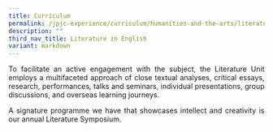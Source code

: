 ```yaml
---
title: Curriculum
permalink: /jpjc-experience/curriculum/humanities-and-the-arts/literature/curriculum/
description: ""
third_nav_title: Literature in English
variant: markdown
---
```

<div align="justify">
<p>To facilitate an active engagement with the subject, the Literature Unit employs a multifaceted approach of close textual analyses, critical essays, research, performances, talks and seminars, individual presentations, group discussions, and overseas learning journeys.</p>

<p>A signature programme we have that showcases intellect and creativity is our annual Literature Symposium.</p>
	
	
	
	
</div>	